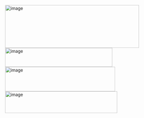 <img width="437" height="140" alt="image" src="https://github.com/user-attachments/assets/24d8fb5f-1d17-4cef-9fc7-af7c91148cbd" />
<img width="350" height="62" alt="image" src="https://github.com/user-attachments/assets/79b4d724-031d-4892-ac30-cf07b37eb5d4" />
<img width="359" height="80" alt="image" src="https://github.com/user-attachments/assets/652929ad-4659-4e3b-a7ec-5f50fd5a88fe" />
<img width="366" height="71" alt="image" src="https://github.com/user-attachments/assets/b9ab0c4a-9d21-4a65-9710-71b943897931" />
